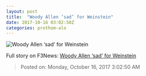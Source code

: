 ```yaml
---
layout: post
title:  "Woody Allen ‘sad’ for Weinstein"
date: 2017-10-16 03:02:50Z
categories: prothom-alo
---
```


![Woody Allen ‘sad’ for Weinstein](http://en.prothom-alo.com/contents/cache/images/1200x630x1/uploads/media/2017/10/16/d0de8f4fe4318cc4142bc3c7704d0f5b-Woody-Allen.jpg?jadewits_media_id=152255)




Full story on F3News: [Woody Allen ‘sad’ for Weinstein](http://www.f3nws.com/n/x3Rd2F)

> Posted on: Monday, October 16, 2017 3:02:50 AM
